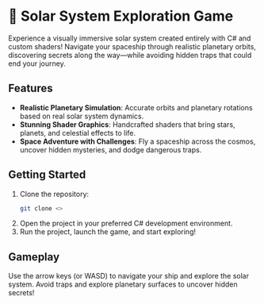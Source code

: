 # 🌌 Solar System Exploration Game

Experience a visually immersive solar system created entirely with C# and custom shaders! Navigate your spaceship through realistic planetary orbits, discovering secrets along the way—while avoiding hidden traps that could end your journey.

## Features

- **Realistic Planetary Simulation**: Accurate orbits and planetary rotations based on real solar system dynamics.
- **Stunning Shader Graphics**: Handcrafted shaders that bring stars, planets, and celestial effects to life.
- **Space Adventure with Challenges**: Fly a spaceship across the cosmos, uncover hidden mysteries, and dodge dangerous traps.

## Getting Started

1. Clone the repository:
   ```bash
   git clone <>
   ```
2. Open the project in your preferred C# development environment.
3. Run the project, launch the game, and start exploring!

## Gameplay

Use the arrow keys (or WASD) to navigate your ship and explore the solar system. Avoid traps and explore planetary surfaces to uncover hidden secrets!


